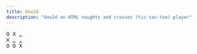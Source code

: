 ```yaml
---
title: Oxo2d 
description: "Oxo2d an HTML noughts and crosses (tic-tac-toe) player"
---
```


<pre class="oxo2d">
O X <a href="../4e/">.</a>
X <a href="../8r/">.</a> <a href="../8s/">.</a>
O O X
</pre>
